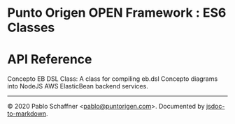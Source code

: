 # Punto Origen OPEN Framework : ES6 Classes

# API Reference
Concepto EB DSL Class: A class for compiling eb.dsl Concepto diagrams into NodeJS AWS ElasticBean backend services.


* * *

&copy; 2020 Pablo Schaffner &lt;pablo@puntorigen.com&gt;.
Documented by [jsdoc-to-markdown](https://github.com/jsdoc2md/jsdoc-to-markdown).